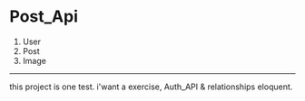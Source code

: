 <h1>Post_Api</h1>
<ol>
<li>User</li>
<li>Post</li>
<li>Image</li>
</ol>
<hr>
<p>this project is one test.
i'want a exercise, Auth_API & relationships eloquent.</p>